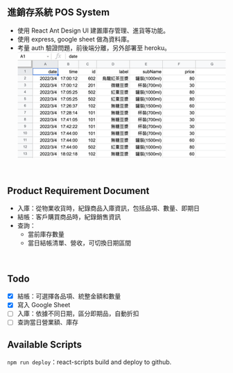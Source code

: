 ## 進銷存系統 POS System

- 使用 React Ant Design UI 建置庫存管理、進貨等功能。
- 使用 express, google sheet 做為資料庫。
- 考量 auth 驗證問題，前後端分離，另外部署至 heroku。
  ![google sheet](./src/static/sheet.png)

<br>

## Product Requirement Document

- 入庫：從物業收貨時，紀錄商品入庫資訊，包括品項、數量、即期日
- 結帳：客戶購買商品時，紀錄銷售資訊
- 查詢：
  - 當前庫存數量
  - 當日結帳清單、營收，可切換日期區間

<br>

## Todo

- [x] 結帳：可選擇各品項、統整金額和數量
- [x] 寫入 Google Sheet
- [ ] 入庫：依據不同日期，區分即期品，自動折扣
- [ ] 查詢當日營業額、庫存

## Available Scripts

`npm run deploy`：react-scripts build and deploy to github.
